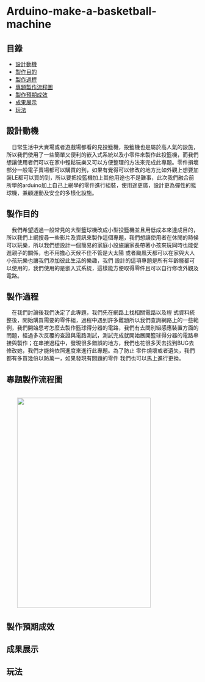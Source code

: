# Arduino-make-a-basketball-machine
## 目錄
 - [設計動機](#設計動機)
 - [製作目的](#製作目的)
 - [製作過程](#製作過程)
 - [專題製作流程圖](#專題製作流程圖)
 - [製作預期成效](#製作預期成效)
 - [成果展示](#成果展示)
 - [玩法](#玩法)  
## 設計動機
&emsp;日常生活中大賣場或者遊戲場都看的見投籃機，投籃機也是屬於高人氣的設施，所以我們使用了一些簡單又便利的嵌入式系統以及小零件來製作此投籃機，而我們想讓使用者們可以在家中輕鬆玩樂又可以方便整理的方法來完成此專題。零件損壞部分一般電子賣場都可以購買的到，如果有覺得可以修改的地方比如外觀上想要加裝LE都可以買的到，所以要把投籃機加上其他用途也不是難事，此次我們融合前所學的arduino加上自己上網學的零件進行組裝，使用途更廣，設計更為彈性的籃球機，兼顧運動及安全的多樣化設施。
## 製作目的
&emsp;我們希望透過一般常見的大型籃球機改成小型投籃機並且用低成本來達成目的，所以我們上網搜尋一些影片及資訊來製作這個專題，我們想讓使用者在休閒的時候可以玩樂，所以我們想設計一個簡易的家庭小設施讓家長帶著小孩來玩同時也能促進親子的關係，也不用擔心天候不佳不管是大太陽 或者颱風天都可以在家與大人小孩玩樂也讓我們添加彼此生活的樂趣，我們 設計的這項專題是所有年齡層都可以使用的，我們使用的是嵌入式系統，這樣能方便取得零件且可以自行修改外觀及電路。
## 製作過程
&emsp;在我們討論後我們決定了此專題，我們先在網路上找相關電路以及程 式資料統整後，開始購買需要的零件組，過程中遇到許多難題所以我們查詢網路上的一些範例，我們開始思考怎麼去製作籃球得分器的電路，我們有去問別組感應裝置方面的問題，經過多次反覆的查證與電路測試，測試完成就開始展開籃球得分器的電路串接與製作；在串接過程中，發現很多錯誤的地方，我們也花很多天去找到BUG去修改她，我們才能夠依照進度來進行此專題。為了防止 零件燒壞或者遺失，我們都有多買幾份以防萬一，如果發現有問題的零件 我們也可以馬上進行更換。
## 專題製作流程圖
&emsp;  
&emsp;&emsp;<img src="https://github.com/csiemichelin/Arduino-make-a-basketball-machine/blob/main/flow%20chart.png" width="350" height="550">
## 製作預期成效
## 成果展示
## 玩法
